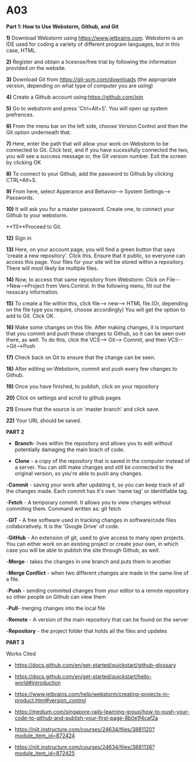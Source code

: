 
# A03
**Part 1: How to Use Webstorm, Github, and Git**


**1)** Download Webstorm using https://www.jetbrains.com. Webstorm is an IDE used for coding a variety of different program languages, but in this case, HTML. 


**2)** Register and obtain a licesnse/free trial by following the information provided on the website. 


**3)** Download Git from https://git-scm.com/downloads (the appropriate version, depending on what type of computer you are using)



**4)**  Create a Github account using:https://github.com/join



**5)** Go to webstorm and press 'Ctrl+Alt+S'. You will open up system prefrences. 


**6)** From the menu bar on the left side, choose Version Control and then the Git option underneath that.  



**7)** Here, enter the path that will allow your work on Webstorm to be connected to Git. Click test, and if you have sucessfully connected the two, you will see a success message or, the Git version number. Exit the screen by clicking OK




**8)** To connect to your Github, add the password to Github by clicking CTRL+Alt+S. 






**9)** From here, select Apperance and Behavior--> System Settings--> Passwords. 




**10)** It will ask you for a master password. Create one, to connect your Github to your webstorm. 


**11)**Proceed to Git.



**12)** Sign in 



**13)** Here, on your account page, you will find a green button that says 'create a new repository'. Click this. Ensure that it public, so everyone can access this page.  Your files for your site will be stored within a repository. There will most likely be multiple files. 



**14)** Now, to access that same repository from Webstorm: Click on File-->New-->Project from Vers.Control. In the following menu, fill out the nesscary information.


**15)** To create a file within this, click file--> new--> HTML file.(Or, depending on the file type you require, choose accordingly) You will get the option to add to Git. Click OK. 


**16)** Make some changes on this file. After making changes, it is important that you commit and push these changes to Github, so it can be seen over there, as well. To do this, click the VCS--> Git--> Commit, and then VCS-->Git-->Push

**17)** Check back on Git to ensure that the change can be seen.

**18)** After editing on Webstorm, commit and push every few changes to Github. 


**19)** Once you have finished, to publish, click on your repository 



**20)** Click on settings and scroll to github pages



**21)** Ensure that the source is on 'master branch' and click save.



**22)** Your URL should be saved. 

**PART 2** 
- **Branch**- lives within the repository and allows you to edit without potentially damaging the main brach of code. 

- **Clone** - a copy of the repository that is saved in the computer instead of a server. You can still make changes and still be connected to the original version, so you're able to push any changes. 


-**Commit** - saving your work after updating it, so you can keep track of all the changes made. Each commit has it's own 'name tag' or identifiable tag. 


-**Fetch** - A temporary commit. It allows you to view changes without commiting them. Command written as: git fetch



-**GIT** - A free software used in tracking changes in software/code files collaboratively. It is the 'Google Drive' of code. 


-**GitHub** - An extension of git, used to give access to many open projects. You can either work on an existing project or create your own, in which case you will be able to publish the site through Github, as well. 


-**Merge** - takes the changes in one branch and puts them in another


-**Merge Conflict** - when two different changes are made in the same line of a file. 


-**Push** - sending commited changes from your editor to a remote repository so other people on Github can view them


-**Pull**- merging changes into the local file


-**Remote** - A version of the main repository that can be found on the server 


-**Repository** - the project folder that holds all the files and updates 



**PART 3**


Works Cited

- https://docs.github.com/en/get-started/quickstart/github-glossary 


- https://docs.github.com/en/get-started/quickstart/hello-world#introduction 


- https://www.jetbrains.com/help/webstorm/creating-projects-in-product.html#version_control 


- https://medium.com/singapore-rails-learning-group/how-to-push-your-code-to-github-and-publish-your-first-page-8b0e1f4caf2a 


- https://njit.instructure.com/courses/24634/files/3881120?module_item_id=872424 


- https://njit.instructure.com/courses/24634/files/3881136?module_item_id=872425 




